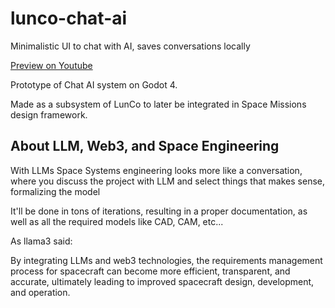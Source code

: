 # lunco-chat-ai
Minimalistic UI to chat with AI, saves conversations locally 

[Preview on Youtube](https://youtu.be/L_0iRcndwP8)

Prototype of Chat AI system on Godot 4.

Made as a subsystem of LunCo to later be integrated in Space Missions design framework.

## About LLM, Web3, and Space Engineering

With LLMs Space Systems engineering looks more like a conversation, where you discuss the project with LLM and select things that makes sense, formalizing the model

It'll be done in tons of iterations, resulting in a proper documentation, as well as all the required models like CAD, CAM, etc...

As llama3 said:

By integrating LLMs and web3 technologies, the requirements management process for spacecraft can become more efficient, transparent, and accurate, ultimately leading to improved spacecraft design, development, and operation.

